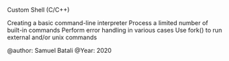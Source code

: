 Custom Shell (C/C++)

Creating a basic command-line interpreter
Process a limited number of built-in commands
Perform error handling in various cases
Use fork() to run external and/or unix commands

@author: Samuel Batali
@Year: 2020
